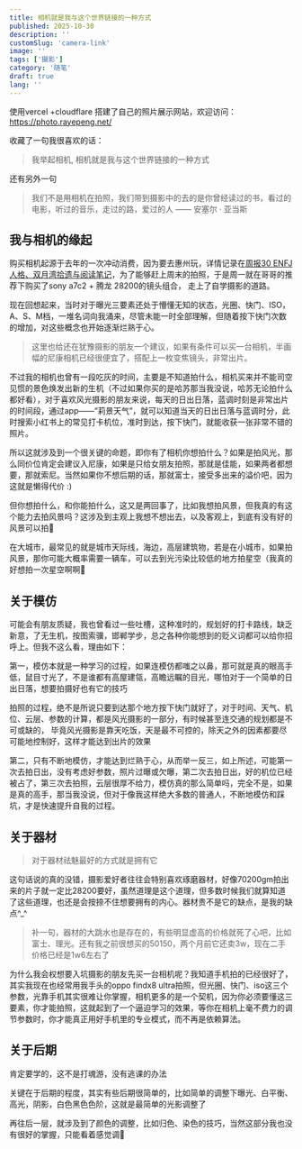 ```yaml
---
title: 相机就是我与这个世界链接的一种方式
published: 2025-10-30
description: ''
customSlug: 'camera-link'
image: ''
tags: ['摄影']
category: '随笔'
draft: true 
lang: ''
---
```




使用vercel +cloudflare 搭建了自己的照片展示网站，欢迎访问：https://photo.rayepeng.net/



收藏了一句我很喜欢的话：

> 我举起相机, 相机就是我与这个世界链接的一种方式



还有另外一句

> 我们不是用相机在拍照，我们带到摄影中的去的是你曾经读过的书，看过的电影，听过的音乐，走过的路，爱过的人 —— 安塞尔 · 亚当斯

## 我与相机的缘起



购买相机起源于去年的一次冲动消费，因为要去惠州玩，详情记录在[周报30 ENFJ人格、双月湾拾遗与阅读笔记](https://rayepeng.net/posts/weekpost30)，为了能够赶上周末的拍照，于是周一就在哥哥的推荐下购买了sony a7c2 + 腾龙 28200的镜头组合， 走上了自学摄影的道路。



现在回想起来，当时对于曝光三要素还处于懵懂无知的状态，光圈、快门、ISO，A、S、M档，一堆名词向我涌来，尽管未能一时全部理解，但随着按下快门次数的增加，对这些概念也开始逐渐烂熟于心。



> 这里也给还在犹豫摄影的朋友一个建议，如果有条件可以买一台相机，半画幅的尼康相机已经很便宜了，搭配上一枚变焦镜头，非常出片。



不过我的相机也曾有一段吃灰的时间，主要是不知道拍什么，相机买来并不能司空见惯的景色焕发出新的生机（不过如果你买的是哈苏那当我没说，哈苏无论拍什么都好看），对于喜欢风光摄影的朋友来说，每天的日出日落，蓝调时刻是非常出片的时间段，通过app——“莉景天气”，就可以知道当天的日出日落与蓝调时分，此时搜索小红书上的常见打卡机位，准时到达，按下快门，就能收获一张非常不错的照片。



所以这就涉及到一个很关键的命题，即你有了相机你想拍什么？如果是拍风光，那么同价位肯定会建议入尼康，如果是只给女朋友拍照，那就是佳能，如果两者都想要，那就索尼。当然如果你不想后期的话，那就富士，接受多出来的溢价吧，因为这就是懒得代价 :) 



但你想拍什么，和你能拍什么，这又是两回事了，比如我想拍风景，但我真的有这个能力去拍风景吗？这涉及到主观上我想不想出去，以及客观上，到底有没有好的风景可以拍🤣



在大城市，最常见的就是城市天际线，海边，高层建筑物，若是在小城市，如果拍风景，那你可能大概率需要一辆车，可以去到光污染比较低的地方拍星空（我真的好想拍一次星空啊啊🤩



## 关于模仿



可能会有朋友质疑，我也曾看过一些吐槽，这种准时的，规划好的打卡路线，缺乏新意，了无生机，按图索骥，邯郸学步，总之各种你能想到的贬义词都可以给你招呼上。但我不这么看，理由如下：



第一，模仿本就是一种学习的过程，如果连模仿都嗤之以鼻，那可就是真的眼高手低，鼠目寸光了，不是谁都有高屋建瓴，高瞻远瞩的目光，哪怕对于一个简单的日出日落，想要拍摄好也有它的技巧



拍照的过程，绝不是所说只要到达那个地方按下快门就好了，对于时间、天气、机位、云层、参数的计算，都是风光摄影的一部分，有时候甚至连交通的规划都是不可或缺的， 毕竟风光摄影是靠天吃饭，天是最不可控的，除天之外的因素都要尽可能地控制好，这样才能达到出片的效果



第二，只有不断地模仿，才能达到烂熟于心，从而举一反三，如上所述，可能第一次去拍日出，没有考虑好参数，照片过曝或欠曝，第二次去拍日出，好的机位已经被占了，第三次去拍照，云层很厚不给力，模仿真的那么简单吗，完全不是，如果是真的高手，那当我没说，但对于像我这样绝大多数的普通人，不断地模仿和踩坑，才是快速提升自我的过程。





## 关于器材



>  对于器材祛魅最好的方式就是拥有它



这句话说的真的没错，摄影爱好者往往会特别喜欢琢磨器材，好像70200gm拍出来的片子就一定比28200要好，虽然道理是这个道理，但多数时候我们就算知道了这些道理，也还是会按捺不住想要拥有的内心。器材贵不是它的缺点，是我的缺点^_^



>  补一句，器材的大跳水也是存在的，有些明显虚高的价格就死了心吧，比如富士、理光。还有我之前很想买的50150，两个月前它还卖3w，现在二手价格已经是1w6左右了



为什么我会权想要入坑摄影的朋友先买一台相机呢？我知道手机拍的已经很好了， 其实我现在也经常用我手头的oppo findx8 ultra拍照，但光圈、快门、iso这三个参数，光靠手机其实很难让你掌握，相机更多的是一个契机，因为你必须要懂这三要素，你才能拍照，这就起到了一个逼迫学习的效果，等你在相机上毫不费力的调节参数时，你才能真正用好手机里的专业模式，而不再是依赖算法。





## 关于后期

肯定要学的，这不是打魂游，没有逃课的办法



关键在于后期的程度，其实有些后期很简单的，比如简单的调整下曝光、白平衡、高光，阴影，白色黑色色阶，这就是最简单的光影调整了



再往后一层，就涉及到了颜色的调整，比如归色、染色的技巧，当然这部分我也没有很好的掌握，只能看着感觉调🤣


















